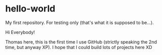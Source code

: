 # hello-world
My first repository. For testing only (that's what it is supposed to be...).

Hi Everybody!

Thomas here, this is the first time I use GitHub (strictly speaking the 2nd time, but anyway XP).
I hope that I could build lots of projects here XD
